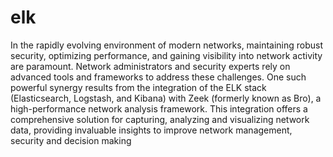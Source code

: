 # elk
In the rapidly evolving environment of modern networks, maintaining robust security, optimizing 
performance, and gaining visibility into network activity are paramount. Network administrators and 
security experts rely on advanced tools and frameworks to address these challenges. One such 
powerful synergy results from the integration of the ELK stack (Elasticsearch, Logstash, and Kibana) 
with Zeek (formerly known as Bro), a high-performance network analysis framework. This integration 
offers a comprehensive solution for capturing, analyzing and visualizing network data, providing 
invaluable insights to improve network management, security and decision making
